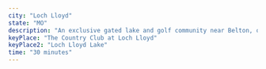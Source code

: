 ```yaml
---
city: "Loch Lloyd"
state: "MO"
description: "An exclusive gated lake and golf community near Belton, offering upscale living and recreation."
keyPlace: "The Country Club at Loch Lloyd"
keyPlace2: "Loch Lloyd Lake"
time: "30 minutes"
---
```

